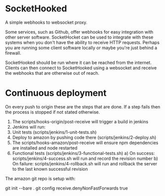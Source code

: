 SocketHooked
============

A simple webhooks to websocket proxy.

Some services, such as Github, offer webhooks for easy integration with other
server software. SocketHocket can be used to integrate with these systems when
you don't have the ability to receive HTTP requests. Perhaps you are running
some client software locally or maybe you're just behind a firewall.

SocketHooked should be run where it can be reached from the internet. Clients
can then connect to SocketHooked using a websocket and receive the webhooks
that are otherwise out of reach.

Continuous deployment
=====================

On every push to origin these are the steps that are done. If a step fails then the process is stopped if not stated otherwise.

1. The scripts/hooks-origin/post-receive will trigger a build in jenkins
2. Jenkins will run:
  1. Unit tests (scripts/jenkins/1-unit-tests.sh)
  2. Deploy to amazon by pushing code there (scripts/jenkins/2-deploy.sh)
  3. The scripts/hooks-amazon/post-receive will ensure npm dependencies are installed and node restarted
  4. Functional tests (scripts/jenkins/3-functional-tests.sh)
    a) On success: scripts/jenkins/4-success.sh will run and record the revision number
    b) On failure: scripts/jenkins/4-rollback.sh will run and rollback the server to the last known successful revision

The amazon git repo is setup with:

  git init --bare .
  git config receive.denyNonFastForwards true
